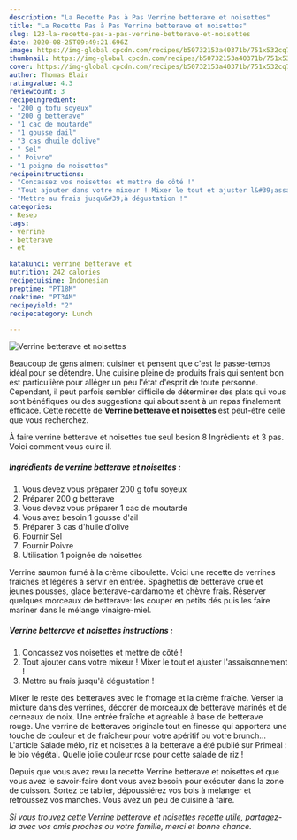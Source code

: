 ```yaml
---
description: "La Recette Pas à Pas Verrine betterave et noisettes"
title: "La Recette Pas à Pas Verrine betterave et noisettes"
slug: 123-la-recette-pas-a-pas-verrine-betterave-et-noisettes
date: 2020-08-25T09:49:21.696Z
image: https://img-global.cpcdn.com/recipes/b50732153a40371b/751x532cq70/verrine-betterave-et-noisettes-photo-principale-de-la-recette.jpg
thumbnail: https://img-global.cpcdn.com/recipes/b50732153a40371b/751x532cq70/verrine-betterave-et-noisettes-photo-principale-de-la-recette.jpg
cover: https://img-global.cpcdn.com/recipes/b50732153a40371b/751x532cq70/verrine-betterave-et-noisettes-photo-principale-de-la-recette.jpg
author: Thomas Blair
ratingvalue: 4.3
reviewcount: 3
recipeingredient:
- "200 g tofu soyeux"
- "200 g betterave"
- "1 cac de moutarde"
- "1 gousse dail"
- "3 cas dhuile dolive"
- " Sel"
- " Poivre"
- "1 poigne de noisettes"
recipeinstructions:
- "Concassez vos noisettes et mettre de côté !"
- "Tout ajouter dans votre mixeur ! Mixer le tout et ajuster l&#39;assaisonnement !"
- "Mettre au frais jusqu&#39;à dégustation !"
categories:
- Resep
tags:
- verrine
- betterave
- et

katakunci: verrine betterave et 
nutrition: 242 calories
recipecuisine: Indonesian
preptime: "PT18M"
cooktime: "PT34M"
recipeyield: "2"
recipecategory: Lunch

---
```



![Verrine betterave et noisettes](https://img-global.cpcdn.com/recipes/b50732153a40371b/751x532cq70/verrine-betterave-et-noisettes-photo-principale-de-la-recette.jpg)

Beaucoup de gens aiment cuisiner et pensent que c'est le passe-temps idéal pour se détendre. Une cuisine pleine de produits frais qui sentent bon est particulière pour alléger un peu l'état d'esprit de toute personne. Cependant, il peut parfois sembler difficile de déterminer des plats qui vous sont bénéfiques ou des suggestions qui aboutissent à un repas finalement efficace. Cette recette de <strong> Verrine betterave et noisettes </strong> est peut-être celle que vous recherchez.

<!--inarticleads1-->

À faire verrine betterave et noisettes tue seul besion 8 Ingrédients et 3 pas. Voici comment vous cuire il.

##### Ingrédients de verrine betterave et noisettes :

1. Vous devez vous préparer 200 g tofu soyeux
1. Préparer 200 g betterave
1. Vous devez vous préparer 1 cac de moutarde
1. Vous avez besoin 1 gousse d&#39;ail
1. Préparer 3 cas d&#39;huile d&#39;olive
1. Fournir  Sel
1. Fournir  Poivre
1. Utilisation 1 poignée de noisettes


Verrine saumon fumé à la crème ciboulette. Voici une recette de verrines fraîches et légères à servir en entrée. Spaghettis de betterave crue et jeunes pousses, glace betterave-cardamome et chèvre frais. Réserver quelques morceaux de betterave: les couper en petits dés puis les faire mariner dans le mélange vinaigre-miel. 

<!--inarticleads2-->

##### Verrine betterave et noisettes instructions :

1. Concassez vos noisettes et mettre de côté !
1. Tout ajouter dans votre mixeur ! Mixer le tout et ajuster l&#39;assaisonnement !
1. Mettre au frais jusqu&#39;à dégustation !


Mixer le reste des betteraves avec le fromage et la crème fraîche. Verser la mixture dans des verrines, décorer de morceaux de betterave marinés et de cerneaux de noix. Une entrée fraîche et agréable à base de betterave rouge. Une verrine de betteraves originale tout en finesse qui apportera une touche de couleur et de fraîcheur pour votre apéritif ou votre brunch… L&#39;article Salade mélo, riz et noisettes à la betterave a été publié sur Primeal : le bio végétal. Quelle jolie couleur rose pour cette salade de riz ! 

<!--inarticleads1-->

<p>
Depuis que vous avez revu la recette Verrine betterave et noisettes et que vous avez le savoir-faire dont vous avez besoin pour exécuter dans la zone de cuisson. Sortez ce tablier, dépoussiérez vos bols à mélanger et retroussez vos manches. Vous avez un peu de cuisine à faire.
</p>

<p>
<i>Si vous trouvez cette Verrine betterave et noisettes recette utile, partagez-la avec vos amis proches ou votre famille, merci et bonne chance.</i>
</p>
